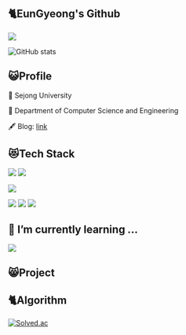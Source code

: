 ## 🐈EunGyeong's Github
<a href="https://hits.seeyoufarm.com"><img src="https://hits.seeyoufarm.com/api/count/incr/badge.svg?url=https%3A%2F%2Fgithub.com%2Fs1lv3rrud&count_bg=%23FF9494&title_bg=%23FFA4A4&icon=github.svg&icon_color=%23FFFFFF&title=hits&edge_flat=false"/></a>

![GitHub stats](https://github-readme-stats-mu-sooty-94.vercel.app/api?username=s1lv3rrud&theme=rose&show_icons=true&count_private=true)

## 😺Profile
🏫 Sejong University

📖 Department of Computer Science and Engineering

🖋️ Blog: [link](https://s1lv3rrud.tistory.com/)

## 😻Tech Stack

<img src="https://img.shields.io/badge/csharp-512BD4?style=for-the-badge&logo=csharp&logoColor=white"> <img src="https://img.shields.io/badge/c++-00599C?style=for-the-badge&logo=cplusplus&logoColor=white"> 

<img src="https://img.shields.io/badge/react-61DAFB?style=for-the-badge&logo=react&logoColor=black">

<img src="https://img.shields.io/badge/mysql-4479A1?style=for-the-badge&logo=mysql&logoColor=white"> <img src="https://img.shields.io/badge/arduino-00878F?style=for-the-badge&logo=arduino&logoColor=white"> <img src="https://img.shields.io/badge/github-181717?style=for-the-badge&logo=github&logoColor=white"> 



## 🌱 I’m currently learning ...
<img src="https://img.shields.io/badge/next.js-000000?style=for-the-badge&logo=nextdotjs&logoColor=white">



## 😸Project



## 🐈Algorithm
[![Solved.ac](http://mazassumnida.wtf/api/v2/generate_badge?boj=s1lv3rrud)](https://solved.ac/s1lv3rrud)


<!--
**s1lv3rrud/s1lv3rrud** is a ✨ _special_ ✨ repository because its `README.md` (this file) appears on your GitHub profile.

Here are some ideas to get you started:

- 🔭 I’m currently working on ...
- 🌱 I’m currently learning ...
- 👯 I’m looking to collaborate on ...
- 🤔 I’m looking for help with ...
- 💬 Ask me about ...
- 📫 How to reach me: ...
- 😄 Pronouns: ...
- ⚡ Fun fact: ...
-->
